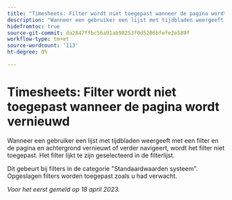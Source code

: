 ```yaml
---
title: "Timesheets: Filter wordt niet toegepast wanneer de pagina wordt vernieuwd."
description: "Wanneer een gebruiker een lijst met tijdbladen weergeeft met een filter en deze pagina's vernieuwt of wegnavigeert van de pagina en de achtergrond, wordt het filter niet toegepast. Het filter lijkt te zijn geselecteerd in de filterlijst."
hidefromtoc: true
source-git-commit: da2847ffbc56a91ab98253f0d5206bfefe2e589f
workflow-type: tm+mt
source-wordcount: '113'
ht-degree: 0%

---
```



# Timesheets: Filter wordt niet toegepast wanneer de pagina wordt vernieuwd

Wanneer een gebruiker een lijst met tijdbladen weergeeft met een filter en de pagina en achtergrond vernieuwt of verder navigeert, wordt het filter niet toegepast. Het filter lijkt te zijn geselecteerd in de filterlijst.

Dit gebeurt bij filters in de categorie &quot;Standaardwaarden systeem&quot;. Opgeslagen filters worden toegepast zoals u had verwacht.

_Voor het eerst gemeld op 18 april 2023._


